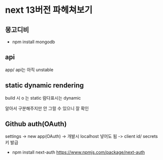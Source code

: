 # next 13버전 파헤쳐보기

## 몽고디비

- npm install mongodb

## api

app/ api는 아직 unstable

## static dynamic rendering

build 시 o 는 static
람다표시는 dynamic

알아서 구분해주지만
안 그럴 수 있으니 잘 확인

## Github auth(OAuth)

settings -> new app(OAuth) -> 개발시 localhost 넣어도 됨
-> client id/ secrets 키 발급

- npm install next-auth
  https://www.npmjs.com/package/next-auth
